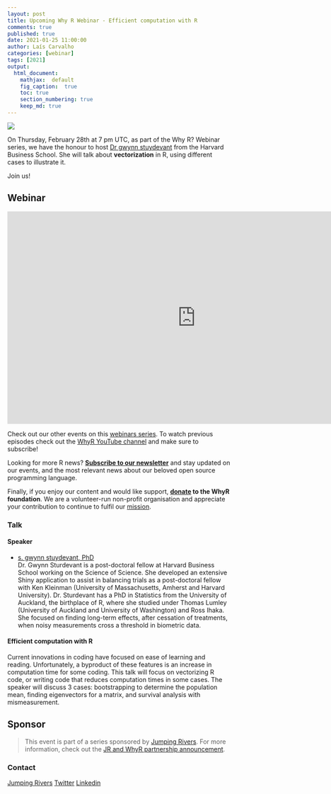 ```yaml
---
layout: post
title: Upcoming Why R Webinar - Efficient computation with R
comments: true
published: true
date: 2021-01-25 11:00:00
author: Laís Carvalho
categories: [webinar]
tags: [2021]
output:
  html_document:
    mathjax:  default
    fig_caption:  true
    toc: true
    section_numbering: true
    keep_md: true
---
```


<img src="/foundation/images/fulls/webinars/gwynn.jpg" class="fit image">

On Thursday, February 28th at 7 pm UTC, as part of the Why R? Webinar series, we have the honour to host 
[Dr gwynn stuydevant](https://lish.harvard.edu/people/gwynn-sturdevant) from the Harvard Business School. She will 
talk about **vectorization** in R, using different cases to illustrate it.

Join us!


## Webinar

<iframe width="850" height="480" src="https://youtu.be/mnDgzORc8p8" frameborder="0" allow="accelerometer; autoplay; clipboard-write; encrypted-media; gyroscope; picture-in-picture" allowfullscreen></iframe>

Check out our other events on this [webinars series](whyr.pl/webinars/). To watch previous episodes check out the
[WhyR YouTube channel](youtube.com/WhyRFoundationVideos) and make sure to subscribe!

Looking for more R news? [**Subscribe to our newsletter**](http://whyr.pl/subscribe/) and stay updated on our events, 
and the most relevant news about our beloved open source programming language.

Finally, if you enjoy our content and would like support, **[donate](whyr.pl/donate/) to the WhyR foundation**. We are a
volunteer-run non-profit organisation and appreciate your contribution to continue to fulfil our [mission](http://whyr.pl/foundation/about/).


### Talk

#### Speaker
- [s. gwynn stuydevant, PhD](https://www.linkedin.com/in/gwynn-sturdevant-83694280/)
  <br>Dr. Gwynn Sturdevant is a post-doctoral fellow at Harvard Business School working on the Science of Science. She 
  developed an extensive Shiny application to assist in balancing trials as a post-doctoral fellow with Ken Kleinman 
  (University of Massachusetts, Amherst and Harvard University). Dr. Sturdevant has a PhD in Statistics from the University of 
  Auckland, the birthplace of R, where she studied under Thomas Lumley (University of Auckland and University of 
  Washington) and Ross Ihaka. She focused on finding long-term effects, after cessation of treatments, when noisy 
  measurements cross a threshold in biometric data.


#### Efficient computation with R
Current innovations in coding have focused on ease of learning and reading. Unfortunately, a byproduct of these features
is an increase in computation time for some coding. This talk will focus on vectorizing R code, or writing code that 
reduces computation times in some cases. The speaker will discuss 3 cases: bootstrapping to determine the population 
mean, finding eigenvectors for a matrix, and survival analysis with mismeasurement.


## Sponsor
> This event is part of a series sponsored by [Jumping Rivers](https://www.jumpingrivers.com/). For more information, 
> check out the [JR and WhyR partnership announcement](https://www.jumpingrivers.com/blog/jumping-rivers-whyr-partnership/).


### Contact
[Jumping Rivers](https://www.jumpingrivers.com/)
[Twitter](https://twitter.com/jumping_uk)
[Linkedin](https://www.linkedin.com/company/jumping-rivers-ltd/)
